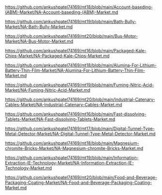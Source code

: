 <p><a href="https://github.com/ankushpatel74169/mt18/blob/main/Account-baseding-(ABM)-Market/NA-Account-baseding-(ABM)-Market.md">https://github.com/ankushpatel74169/mt18/blob/main/Account-baseding-(ABM)-Market/NA-Account-baseding-(ABM)-Market.md</a></p><p><a href="https://github.com/ankushpatel74169/mt19/blob/main/Bath-Bully-Market/NA-Bath-Bully-Market.md">https://github.com/ankushpatel74169/mt19/blob/main/Bath-Bully-Market/NA-Bath-Bully-Market.md</a></p><p><a href="https://github.com/ankushpatel74169/mt20/blob/main/Bus-Motor-Market/NA-Bus-Motor-Market.md">https://github.com/ankushpatel74169/mt20/blob/main/Bus-Motor-Market/NA-Bus-Motor-Market.md</a></p><p><a href="https://github.com/ankushpatel74169/mt16/blob/main/Packaged-Kale-Chips-Market/NA-Packaged-Kale-Chips-Market.md">https://github.com/ankushpatel74169/mt16/blob/main/Packaged-Kale-Chips-Market/NA-Packaged-Kale-Chips-Market.md</a></p><p><a href="https://github.com/ankushpatel74169/mt18/blob/main/Alumina-For-Lithium-Battery-Thin-Film-Market/NA-Alumina-For-Lithium-Battery-Thin-Film-Market.md">https://github.com/ankushpatel74169/mt18/blob/main/Alumina-For-Lithium-Battery-Thin-Film-Market/NA-Alumina-For-Lithium-Battery-Thin-Film-Market.md</a></p><p><a href="https://github.com/ankushpatel74169/mt19/blob/main/Fuming-Nitric-Acid-Market/NA-Fuming-Nitric-Acid-Market.md">https://github.com/ankushpatel74169/mt19/blob/main/Fuming-Nitric-Acid-Market/NA-Fuming-Nitric-Acid-Market.md</a></p><p><a href="https://github.com/ankushpatel74169/mt20/blob/main/Industrial-Catenary-Cables-Market/NA-Industrial-Catenary-Cables-Market.md">https://github.com/ankushpatel74169/mt20/blob/main/Industrial-Catenary-Cables-Market/NA-Industrial-Catenary-Cables-Market.md</a></p><p><a href="https://github.com/ankushpatel74169/mt16/blob/main/Fast-dissolving-Tablets-Market/NA-Fast-dissolving-Tablets-Market.md">https://github.com/ankushpatel74169/mt16/blob/main/Fast-dissolving-Tablets-Market/NA-Fast-dissolving-Tablets-Market.md</a></p><p><a href="https://github.com/ankushpatel74169/mt17/blob/main/Digital-Tunnel-Type-Metal-Detector-Market/NA-Digital-Tunnel-Type-Metal-Detector-Market.md">https://github.com/ankushpatel74169/mt17/blob/main/Digital-Tunnel-Type-Metal-Detector-Market/NA-Digital-Tunnel-Type-Metal-Detector-Market.md</a></p><p><a href="https://github.com/ankushpatel74169/mt18/blob/main/Magnesium-chromite-Bricks-Market/NA-Magnesium-chromite-Bricks-Market.md">https://github.com/ankushpatel74169/mt18/blob/main/Magnesium-chromite-Bricks-Market/NA-Magnesium-chromite-Bricks-Market.md</a></p><p><a href="https://github.com/ankushpatel74169/mt19/blob/main/Information-Extraction-IE-Technology-Market/NA-Information-Extraction-IE-Technology-Market.md">https://github.com/ankushpatel74169/mt19/blob/main/Information-Extraction-IE-Technology-Market/NA-Information-Extraction-IE-Technology-Market.md</a></p><p><a href="https://github.com/ankushpatel74169/mt20/blob/main/Food-and-Beverage-Packaging-Coating-Market/NA-Food-and-Beverage-Packaging-Coating-Market.md">https://github.com/ankushpatel74169/mt20/blob/main/Food-and-Beverage-Packaging-Coating-Market/NA-Food-and-Beverage-Packaging-Coating-Market.md</a></p>
